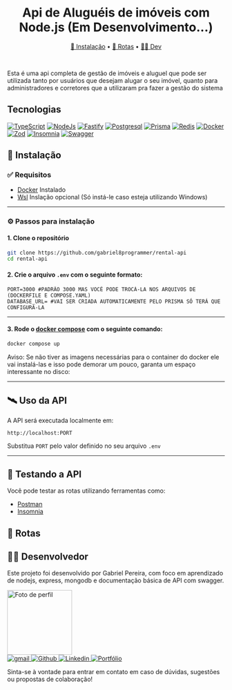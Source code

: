 
<h1 align="center">Api de Aluguéis de imóveis com Node.js (Em Desenvolvimento...)</h1>

<p align="center">
  <a href="#instalação">🚀 Instalação</a> •
  <a href="#rotas">📡 Rotas</a> •
  <a href="#dev">👨‍💻 Dev</a>
</p>

<br/>

<p>
 Esta é uma api completa de gestão de imóveis e aluguel que pode ser utilizada tanto por usuários que desejam alugar o seu imóvel, quanto para administradores e corretores que a utilizaram pra fazer a gestão do sistema
</p>

<h2>Tecnologias</h2>

[![TypeScript](https://img.shields.io/badge/TypeScript-4323d5.svg?style=for-the-badge&logo=TypeScript&logoColor=white)]()
[![NodeJs](https://img.shields.io/badge/Node.js-4323d5.svg?style=for-the-badge&logo=nodedotjs&logoColor=white)]()
[![Fastify](https://img.shields.io/badge/Fastify-4323d5.svg?style=for-the-badge&logo=Fastify&logoColor=white)]()
[![Postgresql](https://img.shields.io/badge/PostgreSQL-4323d5.svg?style=for-the-badge&logo=PostgreSQL&logoColor=white)]()
[![Prisma](https://img.shields.io/badge/Prisma-4323d5.svg?style=for-the-badge&logo=Prisma&logoColor=white)]()
[![Redis](https://img.shields.io/badge/Redis-4323d5.svg?style=for-the-badge&logo=Redis&logoColor=white)]()
[![Docker](https://img.shields.io/badge/Docker-4323d5.svg?style=for-the-badge&logo=Docker&logoColor=white)]()
[![Zod](https://img.shields.io/badge/Zod-4323d5.svg?style=for-the-badge&logo=Zod&logoColor=white)]()
[![Insomnia](https://img.shields.io/badge/Insomnia-4323d5.svg?style=for-the-badge&logo=Insomnia&logoColor=white)]()
[![Swagger](https://img.shields.io/badge/Swagger-4323d5.svg?style=for-the-badge&logo=Swagger&logoColor=white)]()

<h2 id="instalação">🚀 Instalação</h2>

### ✅ Requisitos

- [Docker](https://www.docker.com/get-started/) Instalado
- [Wsl](https://learn.microsoft.com/pt-br/windows/wsl/install) Inslação opcional (Só instá-le caso esteja utilizando Windows)

---

### ⚙️ Passos para instalação

#### 1. Clone o repositório

```bash
git clone https://github.com/gabriel8programmer/rental-api
cd rental-api
```

#### 2. Crie o arquivo `.env` com o seguinte formato:

```env
PORT=3000 #PADRÃO 3000 MAS VOCÊ PODE TROCÁ-LA NOS ARQUIVOS DE (DOCKERFILE E COMPOSE.YAML)
DATABASE_URL= #VAI SER CRIADA AUTOMATICAMENTE PELO PRISMA SÓ TERÁ QUE CONFIGURÁ-LA
```

---

#### 3. Rode o [docker compose](https://docs.docker.com/compose/install/) com o seguinte comando:

```bash
docker compose up
```

Aviso: Se não tiver as imagens necessárias para o container do docker ele vai instalá-las e isso pode demorar um pouco, garanta um espaço interessante no disco:

---

## 🛰️ Uso da API

A API será executada localmente em:

```
http://localhost:PORT
```

Substitua `PORT` pelo valor definido no seu arquivo `.env`

---

## 🧪 Testando a API

Você pode testar as rotas utilizando ferramentas como:

- [Postman](https://www.postman.com/)
- [Insomnia](https://insomnia.rest/)

<h2 id="rotas">📡 Rotas</h2>

<h2 id="dev">👨‍💻 Desenvolvedor</h2>

Este projeto foi desenvolvido por Gabriel Pereira, com foco em aprendizado de nodejs, express, mongodb e documentação básica de API com swagger.

<div>
  <img  style="height: 150px" src="https://github.com/user-attachments/assets/c4df01b4-a935-4613-9eb9-aaf04d07b296" alt="Foto de perfil" />
</div>

<a href="mailto:gabriel8webprogrammer@gmail.com" target="_blank">
  <img src="https://img.shields.io/badge/Gmail-4323d5?style=for-the-badge&logo=gmail&logoColor=white" alt="gmail"/>
</a>

<a href="https://github.com/gabriel8programmer" target="_blank">
  <img src="https://img.shields.io/badge/GitHub-4323d5.svg?style=for-the-badge&logo=GitHub&logoColor=white" alt="Github" />
</a>

<a href="https://www.linkedin.com/in/gabrielwebprogrammer" target="_blank">
  <img src="https://img.shields.io/badge/linkedin-4323d5.svg?style=for-the-badge&logo=linkedin&logoColor=white" alt="Linkedin"/>
</a>

<a href="https://portfolio-backend-bay-two.vercel.app/" target="_blank">
  <img src="https://img.shields.io/badge/Portfolio-4323d5.svg?style=for-the-badge&logo=firefox&logoColor=white" alt="Portfólio" />
</a>

Sinta-se à vontade para entrar em contato em caso de dúvidas, sugestões ou propostas de colaboração!

